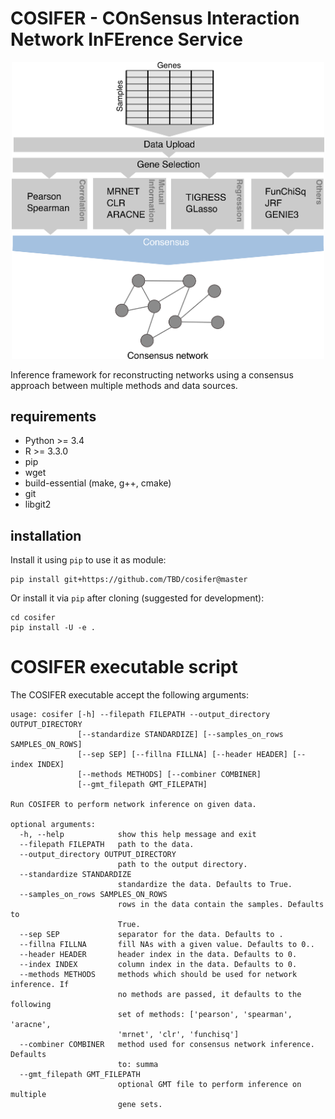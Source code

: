 # COSIFER - COnSensus Interaction Network InFErence Service

<p align="center">
  <img src="./docs/_static/logo.png" alt="cosifer-logo" width=500>
</p>

Inference framework for reconstructing networks using a consensus approach
between multiple methods and data sources.

## requirements

- Python >= 3.4
- R >= 3.3.0
- pip
- wget
- build-essential (make, g++, cmake)
- git
- libgit2

## installation

Install it using `pip` to use it as module:

```console
pip install git+https://github.com/TBD/cosifer@master
```

Or install it via `pip` after cloning (suggested for development):

```console
cd cosifer
pip install -U -e .
```

# COSIFER executable script

The COSIFER executable accept the following arguments:

```console
usage: cosifer [-h] --filepath FILEPATH --output_directory OUTPUT_DIRECTORY
               [--standardize STANDARDIZE] [--samples_on_rows SAMPLES_ON_ROWS]
               [--sep SEP] [--fillna FILLNA] [--header HEADER] [--index INDEX]
               [--methods METHODS] [--combiner COMBINER]
               [--gmt_filepath GMT_FILEPATH]

Run COSIFER to perform network inference on given data.

optional arguments:
  -h, --help            show this help message and exit
  --filepath FILEPATH   path to the data.
  --output_directory OUTPUT_DIRECTORY
                        path to the output directory.
  --standardize STANDARDIZE
                        standardize the data. Defaults to True.
  --samples_on_rows SAMPLES_ON_ROWS
                        rows in the data contain the samples. Defaults to
                        True.
  --sep SEP             separator for the data. Defaults to .
  --fillna FILLNA       fill NAs with a given value. Defaults to 0..
  --header HEADER       header index in the data. Defaults to 0.
  --index INDEX         column index in the data. Defaults to 0.
  --methods METHODS     methods which should be used for network inference. If
                        no methods are passed, it defaults to the following
                        set of methods: ['pearson', 'spearman', 'aracne',
                        'mrnet', 'clr', 'funchisq']
  --combiner COMBINER   method used for consensus network inference. Defaults
                        to: summa
  --gmt_filepath GMT_FILEPATH
                        optional GMT file to perform inference on multiple
                        gene sets.
```

